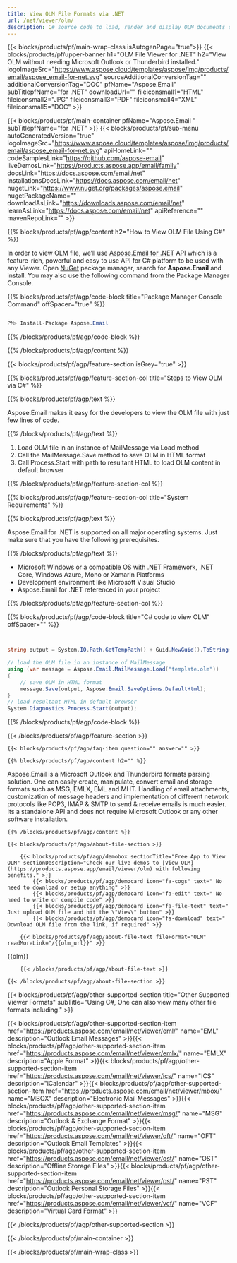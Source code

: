 ```yaml
---
title: View OLM File Formats via .NET 
url: /net/viewer/olm/ 
description: C# source code to load, render and display OLM documents on .NET Framework, .NET Core, Windows Azure, Mono or Xamarin Platforms.
---
```


{{< blocks/products/pf/main-wrap-class isAutogenPage="true">}}
{{< blocks/products/pf/upper-banner h1="OLM File Viewer for .NET" h2="View OLM without needing Microsoft Outlook or Thunderbird installed." logoImageSrc="https://www.aspose.cloud/templates/aspose/img/products/email/aspose_email-for-net.svg" sourceAdditionalConversionTag="" additionalConversionTag="DOC" pfName="Aspose.Email" subTitlepfName="for .NET" downloadUrl="" fileiconsmall1="HTML" fileiconsmall2="JPG" fileiconsmall3="PDF" fileiconsmall4="XML" fileiconsmall5="DOC" >}}

{{< blocks/products/pf/main-container pfName="Aspose.Email " subTitlepfName="for .NET" >}}
{{< blocks/products/pf/sub-menu autoGeneratedVersion="true" logoImageSrc="https://www.aspose.cloud/templates/aspose/img/products/email/aspose_email-for-net.svg" apiHomeLink="" codeSamplesLink="https://github.com/aspose-email" liveDemosLink="https://products.aspose.app/email/family" docsLink="https://docs.aspose.com/email/net" installationsDocsLink="https://docs.aspose.com/email/net" nugetLink="https://www.nuget.org/packages/aspose.email" nugetPackageName="" downloadAsLink="https://downloads.aspose.com/email/net" learnAsLink="https://docs.aspose.com/email/net" apiReference="" mavenRepoLink="" >}}

{{% blocks/products/pf/agp/content h2="How to View OLM File Using C#" %}}

In order to view OLM file, we’ll use <a href="https://products.aspose.com/email/net/">Aspose.Email for .NET</a> API which is a feature-rich, powerful and easy to use API for C# platform to be used with any Viewer. Open <a href="https://www.nuget.org/packages/aspose.email">NuGet</a> package manager, search for <b>Aspose.Email</b> and install. You may also use the following command from the Package Manager Console.

{{% blocks/products/pf/agp/code-block title="Package Manager Console Command" offSpacer="true" %}}

```cs

PM> Install-Package Aspose.Email

```

{{% /blocks/products/pf/agp/code-block %}}

{{% /blocks/products/pf/agp/content %}}

{{< blocks/products/pf/agp/feature-section isGrey="true" >}}

{{% blocks/products/pf/agp/feature-section-col title="Steps to View OLM via C#" %}}

{{% blocks/products/pf/agp/text %}}

 Aspose.Email makes it easy for the developers to view the OLM file with just few lines of code.

{{% /blocks/products/pf/agp/text %}}

1. Load OLM file in an instance of MailMessage via Load method
1. Call the MailMessage.Save method to save OLM in HTML format
1. Call Process.Start with path to resultant HTML to load OLM content in default browser


{{% /blocks/products/pf/agp/feature-section-col %}}

{{% blocks/products/pf/agp/feature-section-col title="System Requirements" %}}

{{% blocks/products/pf/agp/text %}}

 Aspose.Email for .NET is supported on all major operating systems. Just make sure that you have the following prerequisites.

{{% /blocks/products/pf/agp/text %}}

-  Microsoft Windows or a compatible OS with .NET Framework, .NET Core, Windows Azure, Mono or Xamarin Platforms
-  Development environment like Microsoft Visual Studio
-  Aspose.Email for .NET referenced in your project

{{% /blocks/products/pf/agp/feature-section-col %}}

{{% blocks/products/pf/agp/code-block title="C# code to view OLM" offSpacer="" %}}

```cs


string output = System.IO.Path.GetTempPath() + Guid.NewGuid().ToString() + ".html";

// load the OLM file in an instance of MailMessage
using (var message = Aspose.Email.MailMessage.Load("template.olm"))
{
    // save OLM in HTML format
    message.Save(output, Aspose.Email.SaveOptions.DefaultHtml);
}
// load resultant HTML in default browser
System.Diagnostics.Process.Start(output);

```

{{% /blocks/products/pf/agp/code-block %}}

{{< /blocks/products/pf/agp/feature-section >}}

    {{< blocks/products/pf/agp/faq-item question="" answer="" >}}
 

<!-- aboutfile Starts -->

    {{% blocks/products/pf/agp/content h2="" %}}

Aspose.Email is a Microsoft Outlook and Thunderbird formats parsing solution. One can easily create, manipulate, convert email and storage formats such as MSG, EMLX, EML and MHT. Handling of email attachments, customization of message headers and implementation of different network protocols like POP3, IMAP & SMTP to send & receive emails is much easier. Its a standalone API and does not require Microsoft Outlook or any other software installation.  



    {{% /blocks/products/pf/agp/content %}}

    {{< blocks/products/pf/agp/about-file-section >}}

        {{< blocks/products/pf/agp/demobox sectionTitle="Free App to View OLM" sectionDescription="Check our live demos to [View OLM](https://products.aspose.app/email/viewer/olm) with following benefits." >}}
            {{< blocks/products/pf/agp/democard icon="fa-cogs" text=" No need to download or setup anything" >}}
            {{< blocks/products/pf/agp/democard icon="fa-edit" text=" No need to write or compile code" >}}
            {{< blocks/products/pf/agp/democard icon="fa-file-text" text=" Just upload OLM file and hit the \"View\" button" >}}
            {{< blocks/products/pf/agp/democard icon="fa-download" text=" Download OLM file from the link, if required" >}}

        {{< blocks/products/pf/agp/about-file-text fileFormat="OLM" readMoreLink="/{{olm_url}}" >}}
{{olm}}

        {{< /blocks/products/pf/agp/about-file-text >}}

    {{< /blocks/products/pf/agp/about-file-section >}}

<!-- aboutfile Ends -->

{{< blocks/products/pf/agp/other-supported-section title="Other Supported Viewer Formats" subTitle="Using C#, One can also view many other file formats including." >}}

{{< blocks/products/pf/agp/other-supported-section-item href="https://products.aspose.com/email/net/viewer/eml/" name="EML" description="Outlook Email Messages" >}}{{< blocks/products/pf/agp/other-supported-section-item href="https://products.aspose.com/email/net/viewer/emlx/" name="EMLX" description="Apple  Format" >}}{{< blocks/products/pf/agp/other-supported-section-item href="https://products.aspose.com/email/net/viewer/ics/" name="ICS" description="iCalendar" >}}{{< blocks/products/pf/agp/other-supported-section-item href="https://products.aspose.com/email/net/viewer/mbox/" name="MBOX" description="Electronic Mail Messages" >}}{{< blocks/products/pf/agp/other-supported-section-item href="https://products.aspose.com/email/net/viewer/msg/" name="MSG" description="Outlook & Exchange Format" >}}{{< blocks/products/pf/agp/other-supported-section-item href="https://products.aspose.com/email/net/viewer/oft/" name="OFT" description="Outlook Email Templates" >}}{{< blocks/products/pf/agp/other-supported-section-item href="https://products.aspose.com/email/net/viewer/ost/" name="OST" description="Offline Storage Files" >}}{{< blocks/products/pf/agp/other-supported-section-item href="https://products.aspose.com/email/net/viewer/pst/" name="PST" description="Outlook Personal Storage Files" >}}{{< blocks/products/pf/agp/other-supported-section-item href="https://products.aspose.com/email/net/viewer/vcf/" name="VCF" description="Virtual Card Format" >}}

{{< /blocks/products/pf/agp/other-supported-section >}}

{{< /blocks/products/pf/main-container >}}
    
{{< /blocks/products/pf/main-wrap-class >}}